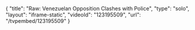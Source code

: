{
    "title": "Raw: Venezuelan Opposition Clashes with Police",
    "type": "solo",
    "layout": "iframe-static",
    "videoId": "123195509",
    "url": "\/tvpembed\/123195509"
}